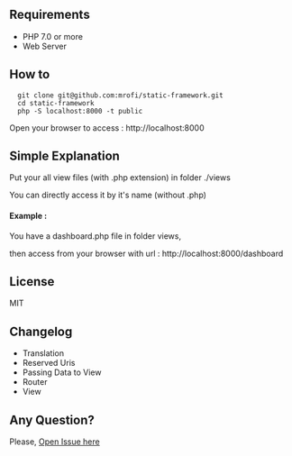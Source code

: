 ## Requirements

- PHP 7.0 or more
- Web Server

## How to

```
  git clone git@github.com:mrofi/static-framework.git
  cd static-framework
  php -S localhost:8000 -t public
```

Open your browser to access : http://localhost:8000

## Simple Explanation
Put your all view files (with .php extension) in folder ./views

You can directly access it by it's name (without .php)

#### Example :
You have a dashboard.php file in folder views,

then access from your browser with url : http://localhost:8000/dashboard

## License
MIT

## Changelog
- Translation
- Reserved Uris
- Passing Data to View
- Router
- View

## Any Question?
Please, [Open Issue here](https://github.com/mrofi/static-framework/issues) 
